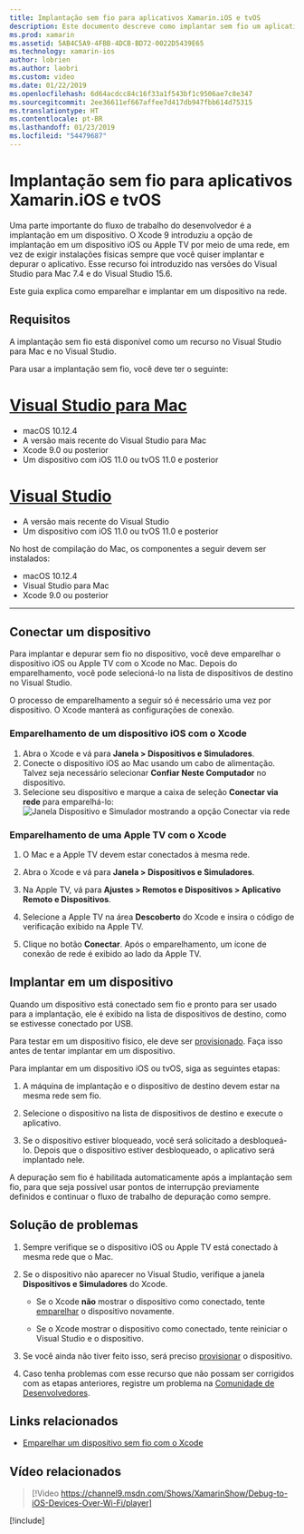 ```yaml
---
title: Implantação sem fio para aplicativos Xamarin.iOS e tvOS
description: Este documento descreve como implantar sem fio um aplicativo Xamarin.iOS em um dispositivo iOS por meio do Visual Studio para Mac ou do Visual Studio 2017.
ms.prod: xamarin
ms.assetid: 5AB4C5A9-4FBB-4DCB-BD72-0022D5439E65
ms.technology: xamarin-ios
author: lobrien
ms.author: laobri
ms.custom: video
ms.date: 01/22/2019
ms.openlocfilehash: 6d64acdcc84c16f33a1f543bf1c9506ae7c8e347
ms.sourcegitcommit: 2ee36611ef667affee7d417db947fbb614d75315
ms.translationtype: HT
ms.contentlocale: pt-BR
ms.lasthandoff: 01/23/2019
ms.locfileid: "54479687"
---
```

# <a name="wireless-deployment-for-xamarinios-and-tvos-apps"></a>Implantação sem fio para aplicativos Xamarin.iOS e tvOS

Uma parte importante do fluxo de trabalho do desenvolvedor é a implantação em um dispositivo. O Xcode 9 introduziu a opção de implantação em um dispositivo iOS ou Apple TV por meio de uma rede, em vez de exigir instalações físicas sempre que você quiser implantar e depurar o aplicativo. Esse recurso foi introduzido nas versões do Visual Studio para Mac 7.4 e do Visual Studio 15.6.

Este guia explica como emparelhar e implantar em um dispositivo na rede.

## <a name="requirements"></a>Requisitos

A implantação sem fio está disponível como um recurso no Visual Studio para Mac e no Visual Studio.

Para usar a implantação sem fio, você deve ter o seguinte:

# <a name="visual-studio-for-mactabmacos"></a>[Visual Studio para Mac](#tab/macos)

- macOS 10.12.4
- A versão mais recente do Visual Studio para Mac
- Xcode 9.0 ou posterior
- Um dispositivo com iOS 11.0 ou tvOS 11.0 e posterior

# <a name="visual-studiotabwindows"></a>[Visual Studio](#tab/windows)

- A versão mais recente do Visual Studio
- Um dispositivo com iOS 11.0 ou tvOS 11.0 e posterior

No host de compilação do Mac, os componentes a seguir devem ser instalados:

- macOS 10.12.4
- Visual Studio para Mac
- Xcode 9.0 ou posterior

-----

## <a name="connecting-a-device"></a>Conectar um dispositivo

Para implantar e depurar sem fio no dispositivo, você deve emparelhar o dispositivo iOS ou Apple TV com o Xcode no Mac. Depois do emparelhamento, você pode selecioná-lo na lista de dispositivos de destino no Visual Studio. 

O processo de emparelhamento a seguir só é necessário uma vez por dispositivo. O Xcode manterá as configurações de conexão.

<a name="pair" />

### <a name="pairing-an-ios-device-with-xcode"></a>Emparelhamento de um dispositivo iOS com o Xcode

1. Abra o Xcode e vá para **Janela > Dispositivos e Simuladores**.
2. Conecte o dispositivo iOS ao Mac usando um cabo de alimentação. Talvez seja necessário selecionar **Confiar Neste Computador** no dispositivo.
3. Selecione seu dispositivo e marque a caixa de seleção **Conectar via rede** para emparelhá-lo:  ![Janela Dispositivo e Simulador mostrando a opção Conectar via rede](wireless-deployment-images/image2.png)

### <a name="pairing-an-apple-tv-with-xcode"></a>Emparelhamento de uma Apple TV com o Xcode

1. O Mac e a Apple TV devem estar conectados à mesma rede.

2. Abra o Xcode e vá para **Janela > Dispositivos e Simuladores**.

3. Na Apple TV, vá para **Ajustes > Remotos e Dispositivos > Aplicativo Remoto e Dispositivos**.

4. Selecione a Apple TV na área **Descoberto** do Xcode e insira o código de verificação exibido na Apple TV.

5. Clique no botão **Conectar**. Após o emparelhamento, um ícone de conexão de rede é exibido ao lado da Apple TV.

## <a name="deploy-to-a-device"></a>Implantar em um dispositivo

Quando um dispositivo está conectado sem fio e pronto para ser usado para a implantação, ele é exibido na lista de dispositivos de destino, como se estivesse conectado por USB.

Para testar em um dispositivo físico, ele deve ser [provisionado](~/ios/get-started/installation/device-provisioning/index.md). Faça isso antes de tentar implantar em um dispositivo. 

Para implantar em um dispositivo iOS ou tvOS, siga as seguintes etapas:

1. A máquina de implantação e o dispositivo de destino devem estar na mesma rede sem fio. 

2. Selecione o dispositivo na lista de dispositivos de destino e execute o aplicativo.

2. Se o dispositivo estiver bloqueado, você será solicitado a desbloqueá-lo. Depois que o dispositivo estiver desbloqueado, o aplicativo será implantado nele.

A depuração sem fio é habilitada automaticamente após a implantação sem fio, para que seja possível usar pontos de interrupção previamente definidos e continuar o fluxo de trabalho de depuração como sempre.

## <a name="troubleshooting"></a>Solução de problemas

1. Sempre verifique se o dispositivo iOS ou Apple TV está conectado à mesma rede que o Mac.

2. Se o dispositivo não aparecer no Visual Studio, verifique a janela **Dispositivos e Simuladores** do Xcode. 

    * Se o Xcode **não** mostrar o dispositivo como conectado, tente [emparelhar](#pair) o dispositivo novamente.

    * Se o Xcode mostrar o dispositivo como conectado, tente reiniciar o Visual Studio e o dispositivo.

3. Se você ainda não tiver feito isso, será preciso [provisionar](~/ios/get-started/installation/device-provisioning/index.md) o dispositivo.

4. Caso tenha problemas com esse recurso que não possam ser corrigidos com as etapas anteriores, registre um problema na [Comunidade de Desenvolvedores](https://developercommunity.visualstudio.com/spaces/41/index.html).

## <a name="related-links"></a>Links relacionados

- [Emparelhar um dispositivo sem fio com o Xcode](https://help.apple.com/xcode/mac/9.0/index.html?localePath=en.lproj#/devbc48d1bad)

## <a name="related-video"></a>Vídeo relacionados

> [!Video https://channel9.msdn.com/Shows/XamarinShow/Debug-to-iOS-Devices-Over-Wi-Fi/player]

[!include[](~/essentials/includes/xamarin-show-essentials.md)]
